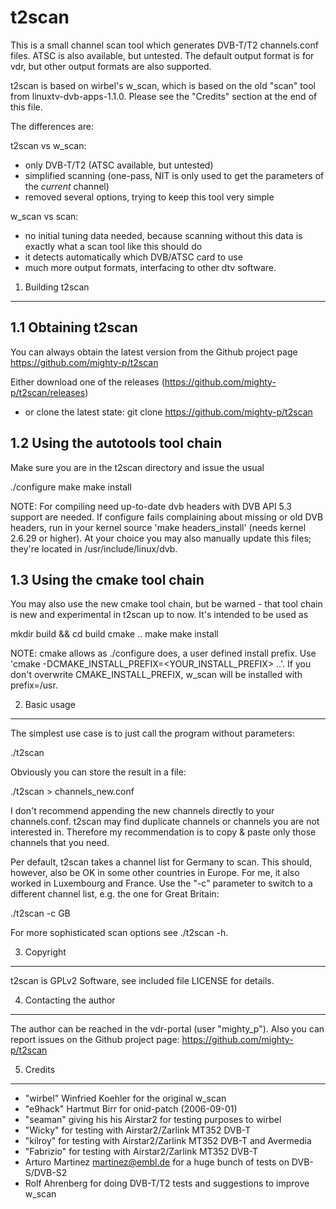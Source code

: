 t2scan
======

This is a small channel scan tool which generates DVB-T/T2 channels.conf files.
ATSC is also available, but untested. 
The default output format is for vdr, but other output formats are also supported.

t2scan is based on wirbel's w_scan, which is based on the old "scan" tool from 
linuxtv-dvb-apps-1.1.0. Please see the "Credits" section at the end of this file.

The differences are:

t2scan vs w_scan:
- only DVB-T/T2 (ATSC available, but untested)
- simplified scanning (one-pass, NIT is only used to get the parameters of the *current* channel)
- removed several options, trying to keep this tool very simple

w_scan vs scan:
- no initial tuning data needed, because scanning without this data is exactly
  what a scan tool like this should do
- it detects automatically which DVB/ATSC card to use
- much more output formats, interfacing to other dtv software.

1. Building t2scan
------------------

1.1 Obtaining t2scan
--------------------
You can always obtain the latest version from the Github project page
https://github.com/mighty-p/t2scan

Either download one of the releases (https://github.com/mighty-p/t2scan/releases)
- or clone the latest state: git clone https://github.com/mighty-p/t2scan


1.2 Using the autotools tool chain
----------------------------------
Make sure you are in the t2scan directory and issue the usual

./configure
make
make install

NOTE: For compiling need up-to-date dvb headers with DVB API 5.3 support
are needed. If configure fails complaining about missing or old DVB headers,
run in your kernel source 'make headers_install' 
(needs kernel 2.6.29 or higher).
At your choice you may also manually update this files; they're located
in /usr/include/linux/dvb.

1.3 Using the cmake tool chain
------------------------------
You may also use the new cmake tool chain, but be warned - that tool chain is
new and experimental in t2scan up to now. It's intended to be used as

mkdir build && cd build
cmake ..
make
make install

NOTE: cmake allows as ./configure does, a user defined install prefix.
      Use 'cmake -DCMAKE_INSTALL_PREFIX=<YOUR_INSTALL_PREFIX> ..'. If you don't
      overwrite CMAKE_INSTALL_PREFIX, w_scan will be installed with prefix=/usr.

2. Basic usage
--------------

The simplest use case is to just call the program without parameters:

./t2scan

Obviously you can store the result in a file:

./t2scan > channels_new.conf

I don't recommend appending the new channels directly to your channels.conf. t2scan
may find duplicate channels or channels you are not interested in. Therefore my
recommendation is to copy & paste only those channels that you need.

Per default, t2scan takes a channel list for Germany to scan. This should, however, also be
OK in some other countries in Europe. For me, it also worked in Luxembourg and France.
Use the "-c" parameter to switch to a different channel list, e.g. the one for Great Britain:

./t2scan -c GB

For more sophisticated scan options see ./t2scan -h.

3. Copyright
------------
t2scan is GPLv2 Software, see included file LICENSE for details.

4. Contacting the author
------------------------
The author can be reached in the vdr-portal (user "mighty_p"). Also you can report issues
on the Github project page: https://github.com/mighty-p/t2scan

5. Credits
----------
- "wirbel" Winfried Koehler for the original w_scan
- "e9hack" Hartmut Birr for onid-patch (2006-09-01)
- "seaman" giving his his Airstar2 for testing purposes to wirbel
- "Wicky" for testing with Airstar2/Zarlink MT352 DVB-T
- "kilroy" for testing with Airstar2/Zarlink MT352 DVB-T and Avermedia
- "Fabrizio" for testing with Airstar2/Zarlink MT352 DVB-T
-  Arturo Martinez <martinez@embl.de> for a huge bunch of tests on DVB-S/DVB-S2
-  Rolf Ahrenberg for doing DVB-T/T2 tests and suggestions to improve w_scan

